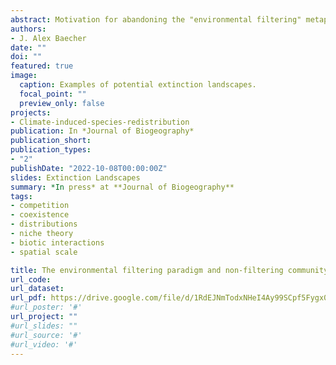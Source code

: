 ```yaml
---
abstract: Motivation for abandoning the "environmental filtering" metaphor has been increasing in the ecological literature, yet it remains a widely used conceptual tool to guide research and education within ecological disciplines. I consider the possible origins of the filtering paradigm through linkages to hypotheses about the potentially oversized role of localized competition in the early development of niche concepts, as well as assumptions about the scale-dependence of factors influencing the species distributions at large scales. I believe that these perspectives may have discounted the relevance of non-competitive interactions to the structure and maintenance of local communities, as well as biotic interactions in large-scale ecological processes more generally. I describe the types of ecological phenomena not readily captured by the filtering model, as well as the potential for biotic factors to interact with abiotic gradients (at scale) and influence broad ecological patterns. Lastly, I pose an alternative model of community assembly which emphasizes biotic-abiotic interactions and non-filtering mechanisms to serve as a spring-board for future renovations of the filtering metaphor.
authors:
- J. Alex Baecher
date: ""
doi: ""
featured: true
image:
  caption: Examples of potential extinction landscapes.
  focal_point: ""
  preview_only: false
projects:
- Climate-induced-species-redistribution
publication: In *Journal of Biogeography*
publication_short:
publication_types:
- "2"
publishDate: "2022-10-08T00:00:00Z"
slides: Extinction Landscapes
summary: *In press* at **Journal of Biogeography** 
tags:
- competition
- coexistence
- distributions
- niche theory
- biotic interactions
- spatial scale

title: The environmental filtering paradigm and non-filtering community assembly processes
url_code: 
url_dataset: 
url_pdf: https://drive.google.com/file/d/1RdEJNmTodxNHeI4Ay99SCpf5Fygx0k3g/view
#url_poster: '#'
url_project: ""
#url_slides: ""
#url_source: '#'
#url_video: '#'
---
```

